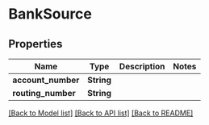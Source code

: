 # BankSource

## Properties

Name | Type | Description | Notes
------------ | ------------- | ------------- | -------------
**account_number** | **String** |  | 
**routing_number** | **String** |  | 

[[Back to Model list]](../README.md#documentation-for-models) [[Back to API list]](../README.md#documentation-for-api-endpoints) [[Back to README]](../README.md)


